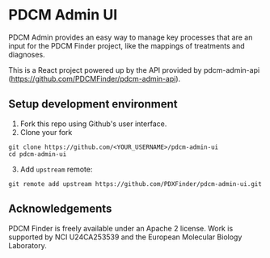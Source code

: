 # PDCM Admin UI
PDCM Admin provides an easy way to manage key processes that are an input for the PDCM Finder project, like the mappings of treatments and diagnoses.

This is a React project powered up by the API provided by pdcm-admin-api (https://github.com/PDCMFinder/pdcm-admin-api).

## Setup development environment

1. Fork this repo using Github's user interface.
2. Clone your fork

```
git clone https://github.com/<YOUR_USERNAME>/pdcm-admin-ui
cd pdcm-admin-ui
```

3. Add `upstream` remote:

```
git remote add upstream https://github.com/PDXFinder/pdcm-admin-ui.git
```

## Acknowledgements

PDCM Finder is freely available under an Apache 2 license. Work is supported by NCI U24CA253539 and the European Molecular Biology Laboratory.
